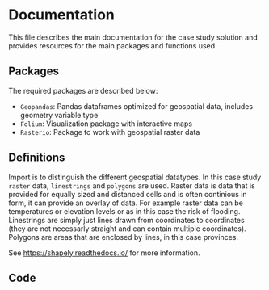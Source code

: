 # Documentation

This file describes the main documentation for the case study solution and provides resources 
for the main packages and functions used.

## Packages
The required packages are described below:
- `Geopandas`: Pandas dataframes optimized for geospatial data, includes geometry variable type
- `Folium`: Visualization package with interactive maps
- `Rasterio`: Package to work with geospatial raster data

## Definitions
Import is to distinguish the different geospatial datatypes. 
In this case study `raster` data, `linestrings` and `polygons` are used.
Raster data is data that is provided for equally sized and distanced
cells and is often continious in form, it can provide an overlay of data.
For example raster data can be temperatures or elevation levels or as in this case 
the risk of flooding. Linestrings are simply just lines drawn from coordinates to coordinates
(they are not necessarly straight and can contain multiple coordinates). Polygons are 
areas that are enclosed by lines, in this case provinces.

See https://shapely.readthedocs.io/ for more information.

## Code

